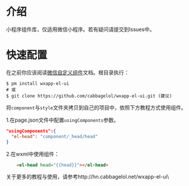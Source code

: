 # 介绍
小程序组件库，仅适用微信小程序。若有疑问请提交到Issues中。

# 快速配置
在之前你应该阅读[微信自定义组件](https://developers.weixin.qq.com/miniprogram/dev/framework/custom-component/component.html)文档。根目录执行：
```
$ pm install wxapp-el-ui
# 或
$ git clone https://github.com/cabbagelol/wxapp-el-ui.git (建议)
```
将`component`与`style`文件夹拷贝到自己的项目中，依照下方教程方式使用组件。

1.在page.json文件中配置`usingComponents`参数。
```json
"usingComponents":{
  "el-head": "component/_head/head"
}
```
2.在wxml中使用组件：
```html
    <el-head head="{{head}}"></el-head>
```

关于更多的教程与使用，请参考http://hn.cabbagelol.net/wxapp-el-ui\